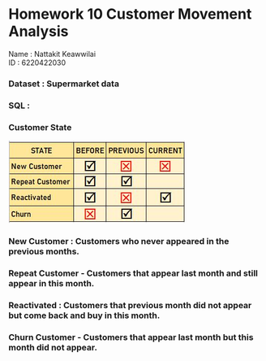 #   Homework 10 Customer Movement Analysis
Name : Nattakit Keawwilai        
ID : 6220422030

### Dataset : Supermarket data 
### SQL : 

### Customer State
![Screenshot](CustomerState.JPG)

### New Customer : Customers who never appeared in the previous months.
### Repeat Customer - Customers that appear last month and still appear in this month.
### Reactivated : Customers that previous month did not appear but come back and buy in this month.
### Churn Customer - Customers that appear last month but this month did not appear.

